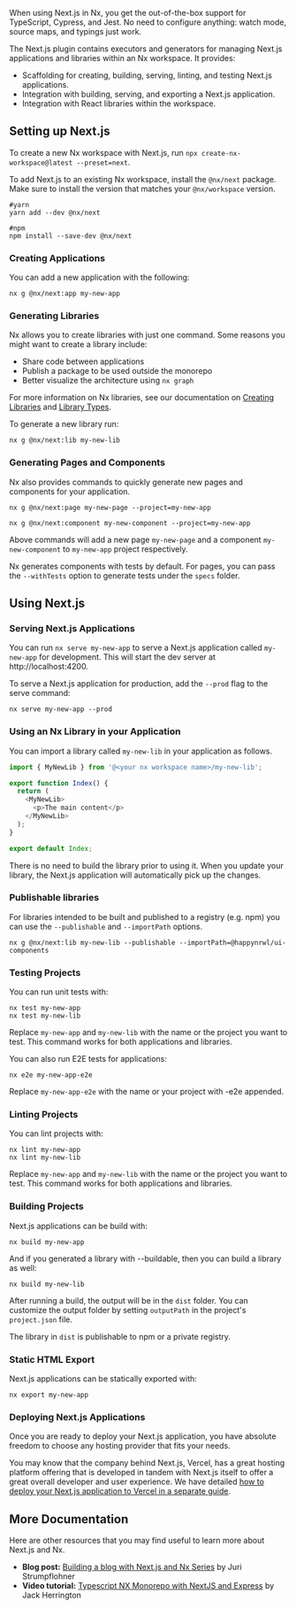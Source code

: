 When using Next.js in Nx, you get the out-of-the-box support for TypeScript, Cypress, and Jest. No need to configure anything: watch mode, source maps, and typings just work.

The Next.js plugin contains executors and generators for managing Next.js applications and libraries within an Nx workspace. It provides:

- Scaffolding for creating, building, serving, linting, and testing Next.js applications.
- Integration with building, serving, and exporting a Next.js application.
- Integration with React libraries within the workspace.

## Setting up Next.js

To create a new Nx workspace with Next.js, run `npx create-nx-workspace@latest --preset=next`.

To add Next.js to an existing Nx workspace, install the `@nx/next` package. Make sure to install the version that matches your `@nx/workspace` version.

```shell
#yarn
yarn add --dev @nx/next
```

```shell
#npm
npm install --save-dev @nx/next
```

### Creating Applications

You can add a new application with the following:

```shell
nx g @nx/next:app my-new-app
```

### Generating Libraries

Nx allows you to create libraries with just one command. Some reasons you might want to create a library include:

- Share code between applications
- Publish a package to be used outside the monorepo
- Better visualize the architecture using `nx graph`

For more information on Nx libraries, see our documentation on [Creating Libraries](/more-concepts/creating-libraries)
and [Library Types](/more-concepts/library-types).

To generate a new library run:

```shell
nx g @nx/next:lib my-new-lib
```

### Generating Pages and Components

Nx also provides commands to quickly generate new pages and components for your application.

```shell
nx g @nx/next:page my-new-page --project=my-new-app

nx g @nx/next:component my-new-component --project=my-new-app
```

Above commands will add a new page `my-new-page` and a component `my-new-component` to `my-new-app` project respectively.

Nx generates components with tests by default. For pages, you can pass the `--withTests` option to generate tests under the `specs` folder.

## Using Next.js

### Serving Next.js Applications

You can run `nx serve my-new-app` to serve a Next.js application called `my-new-app` for development. This will start the dev server at http://localhost:4200.

To serve a Next.js application for production, add the `--prod` flag to the serve command:

```shell
nx serve my-new-app --prod
```

### Using an Nx Library in your Application

You can import a library called `my-new-lib` in your application as follows.

```typescript jsx {% fileName="apps/my-next-app/pages/index.tsx" %}
import { MyNewLib } from '@<your nx workspace name>/my-new-lib';

export function Index() {
  return (
    <MyNewLib>
      <p>The main content</p>
    </MyNewLib>
  );
}

export default Index;
```

There is no need to build the library prior to using it. When you update your library, the Next.js application will automatically pick up the changes.

### Publishable libraries

For libraries intended to be built and published to a registry (e.g. npm) you can use the `--publishable` and `--importPath` options.

```shell
nx g @nx/next:lib my-new-lib --publishable --importPath=@happynrwl/ui-components
```

### Testing Projects

You can run unit tests with:

```shell
nx test my-new-app
nx test my-new-lib
```

Replace `my-new-app` and `my-new-lib` with the name or the project you want to test. This command works for both applications and libraries.

You can also run E2E tests for applications:

```shell
nx e2e my-new-app-e2e
```

Replace `my-new-app-e2e` with the name or your project with -e2e appended.

### Linting Projects

You can lint projects with:

```shell
nx lint my-new-app
nx lint my-new-lib
```

Replace `my-new-app` and `my-new-lib` with the name or the project you want to test. This command works for both applications and libraries.

### Building Projects

Next.js applications can be build with:

```shell
nx build my-new-app
```

And if you generated a library with --buildable, then you can build a library as well:

```shell
nx build my-new-lib
```

After running a build, the output will be in the `dist` folder. You can customize the output folder by setting `outputPath` in the project's `project.json` file.

The library in `dist` is publishable to npm or a private registry.

### Static HTML Export

Next.js applications can be statically exported with:

```shell
nx export my-new-app
```

### Deploying Next.js Applications

Once you are ready to deploy your Next.js application, you have absolute freedom to choose any hosting provider that fits your needs.

You may know that the company behind Next.js, Vercel, has a great hosting platform offering that is developed in tandem with Next.js itself to offer a great overall developer and user experience. We have detailed [how to deploy your Next.js application to Vercel in a separate guide](/recipes/other/deploy-nextjs-to-vercel).

## More Documentation

Here are other resources that you may find useful to learn more about Next.js and Nx.

- **Blog post:** [Building a blog with Next.js and Nx Series](https://blog.nrwl.io/create-a-next-js-web-app-with-nx-bcf2ab54613) by Juri Strumpflohner
- **Video tutorial:** [Typescript NX Monorepo with NextJS and Express](https://www.youtube.com/watch?v=WOfL5q2HznI) by Jack Herrington
